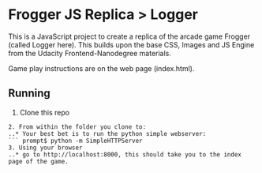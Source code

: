 Frogger JS Replica > Logger
===========================

This is a JavaScript project to create a replica of the arcade game Frogger (called Logger here).  This builds upon the base CSS, Images and JS Engine from the Udacity Frontend-Nanodegree materials.

Game play instructions are on the web page (index.html).

## Running
1. Clone this repo
``` git clone git@github.com:hollowmatt/Logger.git
2. From within the folder you clone to:
..* Your best bet is to run the python simple webserver:
``` prompt$ python -m SimpleHTTPServer
3. Using your browser
..* go to http://localhost:8000, this should take you to the index page of the game.